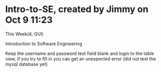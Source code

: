 # Intro-to-SE, created by Jimmy on Oct 9 11:23

This Week(4, GUI)

Introduction to Software Engineering 

Keep the username and password text field blank and login to the table view,
if you try to fill in you can get an unexpected error (did not test the mysql database yet)
